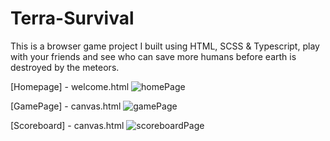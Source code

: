 # Terra-Survival
This is a browser game project I built using HTML, SCSS &amp; Typescript, play with your friends and see who can save more humans before earth is destroyed by the meteors.

[Homepage] - welcome.html
![homePage](https://github.com/DorielShacham/Terra-Survival/assets/97340087/2ed3db85-e5de-436f-a70d-2e8c27731dc1)

[GamePage] - canvas.html
![gamePage](https://github.com/DorielShacham/Terra-Survival/assets/97340087/1edac4b3-aa15-44c0-913f-2fc670ab74fd)

[Scoreboard] - canvas.html
![scoreboardPage](https://github.com/DorielShacham/Terra-Survival/assets/97340087/e4ec52cd-b605-4a0d-b696-b9b7b0c92335)

